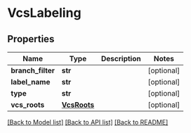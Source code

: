 # VcsLabeling

## Properties
Name | Type | Description | Notes
------------ | ------------- | ------------- | -------------
**branch_filter** | **str** |  | [optional] 
**label_name** | **str** |  | [optional] 
**type** | **str** |  | [optional] 
**vcs_roots** | [**VcsRoots**](VcsRoots.md) |  | [optional] 

[[Back to Model list]](../README.md#documentation-for-models) [[Back to API list]](../README.md#documentation-for-api-endpoints) [[Back to README]](../README.md)


